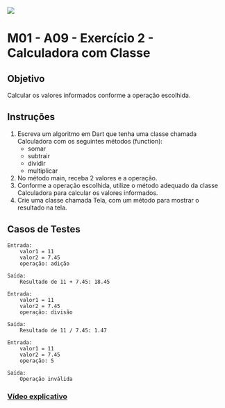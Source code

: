 ﻿![](https://i.imgur.com/xG74tOh.png)

# M01 - A09 - Exercício 2 - Calculadora com Classe

## Objetivo

Calcular os valores informados conforme a operação escolhida.

## Instruções

1. Escreva um algoritmo em Dart que tenha uma classe chamada Calculadora com os seguintes métodos (function):
	- somar
	- subtrair
	- dividir
	- multiplicar
2. No método main, receba 2 valores e a operação.
3. Conforme a operação escolhida, utilize o método adequado da classe Calculadora para calcular os valores informados.
4. Crie uma classe chamada Tela, com um método para mostrar o resultado na tela.

## Casos de Testes

```
Entrada:
	valor1 = 11
	valor2 = 7.45
	operação: adição

Saída:
	Resultado de 11 + 7.45: 18.45
```

```
Entrada:
	valor1 = 11
	valor2 = 7.45
	operação: divisão

Saída:
	Resultado de 11 / 7.45: 1.47
```

```
Entrada:
	valor1 = 11
	valor2 = 7.45
	operação: 5

Saída:
	Operação inválida
```

### [Vídeo explicativo](https://drive.google.com/file/d/1oFK02Uh_85I81juN42sukZYZWXbmqn-O/view?usp=sharing)
